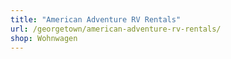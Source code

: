 ```yaml
---
title: "American Adventure RV Rentals"
url: /georgetown/american-adventure-rv-rentals/
shop: Wohnwagen
---
```

